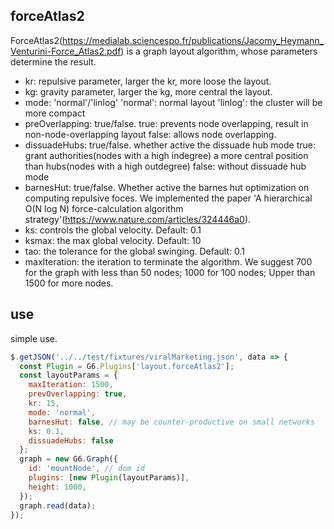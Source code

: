 ## forceAtlas2

ForceAtlas2(https://medialab.sciencespo.fr/publications/Jacomy_Heymann_Venturini-Force_Atlas2.pdf) is a graph layout algorithm, whose parameters determine the result.

- kr: repulsive parameter, larger the kr, more loose the layout.
- kg: gravity parameter, larger the kg, more central the layout.
- mode: 'normal'/'linlog'
    'normal': normal layout
    'linlog': the cluster will be more compact
- preOverlapping: true/false. 
    true: prevents node overlapping, result in non-node-overlapping layout
    false: allows node overlapping.
- dissuadeHubs: true/false. whether active the dissuade hub mode
    true: grant authorities(nodes with a high indegree) a more central position than hubs(nodes with a high outdegree)
    false: without dissuade hub mode
- barnesHut: true/false. Whether active the barnes hut optimization on computing repulsive foces. We implemented the paper 'A hierarchical O(N log N) force-calculation algorithm strategy'(https://www.nature.com/articles/324446a0).
- ks: controls the global velocity. Default: 0.1
- ksmax: the max global velocity. Default: 10
- tao: the tolerance for the global swinging. Default: 0.1
- maxIteration: the iteration to terminate the algorithm. We suggest 700 for the graph with less than 50 nodes; 1000 for 100 nodes; Upper than 1500 for more nodes.

## use

simple use.

```js
$.getJSON('../../test/fixtures/viralMarketing.json', data => {
  const Plugin = G6.Plugins['layout.forceAtlas2'];
  const layoutParams = {
    maxIteration: 1500,
    prevOverlapping: true,
    kr: 15,
    mode: 'normal',
    barnesHut: false, // may be counter-productive on small networks
    ks: 0.1,
    dissuadeHubs: false
  };
  graph = new G6.Graph({
    id: 'mountNode', // dom id
    plugins: [new Plugin(layoutParams)],
    height: 1000,
  });
  graph.read(data);
}); 
```